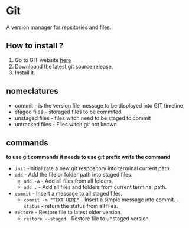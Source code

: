 # Git
A version manager for repsitories and files.

## How to install ?
1. Go to GIT website [here](https://git-scm.com/)
2. Downloand the latest git source release.
3. Install it.

## nomeclatures
- commit - is the version file message to be displayed into GIT timeline
- staged files - storaged files to be commited
- unstaged files - files witch need to be staged to commit
- untracked files - Files witch git not known.

## commands
__to use git commands it needs to use git prefix write the command__

- `init` -initializate a new git respository into terminal current path.
- `add` - Add the file or folder path into staged files.
    - `add -A` - Add all files from all folders.
    - `add .` - Add all files and folders from current terminal path.
- `commit` - Insert a message to all staged files.
    - `commit -m "TEXT HERE"` - Insert a simple message into commit.
-`status` - return the status from all files.
- `restore` - Restore file to latest older version.
    - `restore --staged` - Restore file to unstaged version